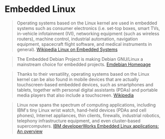 # Embedded Linux

> Operating systems based on the Linux kernel are used in embedded systems such as consumer electronics (i.e. set-top boxes, smart TVs, in-vehicle infotainment (IVI), networking equipment (such as wireless routers), machine control, industrial automation, navigation equipment, spacecraft flight software, and medical instruments in general). [Wikipedia Linux on Embedded Systems](https://en.wikipedia.org/wiki/Linux_on_embedded_systems)

> The Embedded Debian Project is making Debian GNU/Linux a mainstream choice for embedded projects. [Emdebian Homepage](http://www.emdebian.org/)

> Thanks to their versatility, operating systems based on the Linux kernel can be also found in mobile devices that are actually touchscreen-based embedded devices, such as smartphones and tablets, together with personal digital assistants (PDAs) and portable media players that also include a touchscreen. [Wikipedia](https://en.wikipedia.org/wiki/Linux_on_embedded_systems)

> Linux now spans the spectrum of computing applications, including IBM's tiny Linux wrist watch, hand-held devices (PDAs and cell phones), Internet appliances, thin clients, firewalls, industrial robotics, telephony infrastructure equipment, and even cluster-based supercomputers. [IBM developerWorks Embedded Linux applications: An overview](http://www.ibm.com/developerworks/library/l-embl/)

